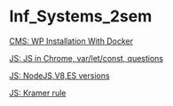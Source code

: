 # Inf_Systems_2sem
<p><a href="https://docs.google.com/presentation/d/1ulniFstl8WRh6xAGF3h5JlTuxlqbaMIBJIbJ6ZZEEZo/edit?usp=sharing">
  CMS: WP Installation With Docker
</a></p>
<p><a href="https://docs.google.com/presentation/d/18yQVv_krqOUZpJhDBYhVwBTLTkWHbGyJMfqoPyi69Ng/edit?usp=sharing">
  JS: JS in Chrome, var/let/const, questions
</a></p>
<p><a href="https://docs.google.com/presentation/d/18yQVv_krqOUZpJhDBYhVwBTLTkWHbGyJMfqoPyi69Ng/edit?usp=sharing">
  JS: NodeJS,V8,ES versions
</a></p>
<p><a href="https://codepen.io/Sokhann/pen/VpVNab">
  JS: Kramer rule
</a></p>
